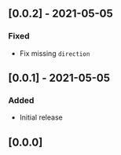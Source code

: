 ## [0.0.2] - 2021-05-05
### Fixed
- Fix missing `direction`

## [0.0.1] - 2021-05-05
### Added
- Initial release

## [0.0.0]
